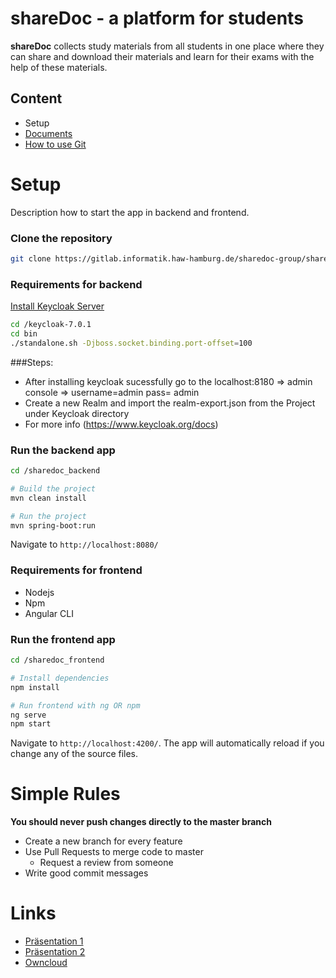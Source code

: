 # shareDoc - a platform for students

**shareDoc** collects study materials from all students in one place where they can share and download their materials and learn for their exams with the help of these materials.

## Content
* Setup
* [Documents](https://gitlab.informatik.haw-hamburg.de/acm321/sharedoc-app/tree/master/Documents/01_Requirements/01_Analyse)
* [How to use Git](https://gitlab.informatik.haw-hamburg.de/acm321/sharedoc-app/blob/master/How_to_use_git.md)

# Setup
Description how to start the app in backend and frontend.

### Clone the repository
```bash
git clone https://gitlab.informatik.haw-hamburg.de/sharedoc-group/sharedoc-app.git
```

### Requirements for backend

[Install Keycloak Server](https://www.keycloak.org/downloads.html)
```bash
cd /keycloak-7.0.1
cd bin
./standalone.sh -Djboss.socket.binding.port-offset=100
```
###Steps:
* After installing keycloak sucessfully go to the localhost:8180 => admin console => username=admin pass= admin
* Create a new Realm and import the realm-export.json from the Project under Keycloak directory
* For more info (https://www.keycloak.org/docs)

### Run the backend app
```bash
cd /sharedoc_backend

# Build the project
mvn clean install

# Run the project
mvn spring-boot:run
```

Navigate to `http://localhost:8080/`

### Requirements for frontend

* Nodejs
* Npm
* Angular CLI


### Run the frontend app
```bash
cd /sharedoc_frontend

# Install dependencies
npm install

# Run frontend with ng OR npm
ng serve
npm start
```
Navigate to `http://localhost:4200/`. The app will automatically reload if you change any of the source files.


# Simple Rules
**You should never push changes directly to the master branch**

* Create a new branch for every feature
* Use Pull Requests to merge code to master
    * Request a review from someone
* Write good commit messages


# Links
* [Präsentation 1](https://docs.google.com/presentation/d/1rslVkKotUgM8MrJTsWSXLtxtmuF1wf9uHDsZDGS-bOU/edit?usp=sharing)
* [Präsentation 2](https://docs.google.com/presentation/d/1M9IX9j2SKvjF7N8zWdFfeWnuE7Cp2Kv62WhHJm31SFU/edit?usp=sharing)
* [Owncloud](https://cloud.haw-hamburg.de/index.php/f/27438247)

